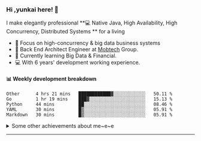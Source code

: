### Hi ,yunkai here! :wave: 

I make elegantly professional **💻 Native Java, High Availability, High Concurrency, Distributed Systems ** for a living

* 🧐   Focus on high-concurrency & big data business systems
* 💼   Back End Architect Engineer at [Mobtech](https://www.mob.com/) Group.
* 🌱   Currently learning Big Data & Financial.
* 💻   With 6 years' development working experience.

#### :bar_chart: Weekly development breakdown

<!--START_SECTION:waka-->
```text
Other      4 hrs 21 mins   ████████████▓░░░░░░░░░░░░   50.11 % 
Go         1 hr 19 mins    ███▓░░░░░░░░░░░░░░░░░░░░░   15.13 % 
Python     44 mins         ██░░░░░░░░░░░░░░░░░░░░░░░   08.46 % 
YAML       30 mins         █▒░░░░░░░░░░░░░░░░░░░░░░░   05.91 % 
Markdown   30 mins         █▒░░░░░░░░░░░░░░░░░░░░░░░   05.91 % 
```
<!--END_SECTION:waka-->

<details>
  <summary>Some other achievements about me~e~e</summary>
  <br>

* 👑   Some GitHub statistical reports:

<p align="center">
<img align="center" src="https://github-readme-stats.vercel.app/api/top-langs/?username=JanYunkai&hide_langs_below=1&theme=default&line_height=27&layout=compact" />
<img align="center" src="https://github-readme-stats.vercel.app/api?username=JanYunkai&show_icons=true&count_private=true&include_all_commits=true&line_height=21&layout=compact" alt="halfrost's Github Stats" />
<img align="center" src="https://github-profile-trophy.vercel.app/?username=JanYunkai&column=7" alt="JanYunkai's Github Trophy" />
</p>

</details>

---
